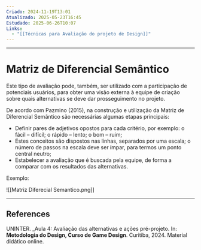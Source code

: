 ```yaml
---
Criado: 2024-11-19T13:01
Atualizado: 2025-05-23T16:45
Estudado: 2025-06-26T10:07
Links:
  - "[[Técnicas para Avaliação do projeto de Design]]"
---
```

---
# Matriz de Diferencial Semântico

Este tipo de avaliação pode, também, ser utilizado com a participação de potenciais usuários, para obter uma visão externa à equipe de criação sobre quais alternativas se deve dar prosseguimento no projeto.

De acordo com Pazmino (2015), na construção e utilização da Matriz de Diferencial Semântico são necessárias algumas etapas principais: 
- Definir pares de adjetivos opostos para cada critério, por exemplo: o fácil – difícil; o rápido – lento; o bom – ruim;  
- Estes conceitos são dispostos nas linhas, separados por uma escala; o número de passos na escala deve ser ímpar, para termos um ponto central neutro; 
- Estabelecer a avaliação que é buscada pela equipe, de forma a comparar com os resultados das alternativas.

Exemplo:

![[Matriz Diferecial Semantico.png]]

---
## References

UNINTER.  _Aula 4: Avaliação das alternativas e ações pré-projeto. In: **Metodologia do Design, Curso de Game Design**. Curitiba, 2024. Material didático online.